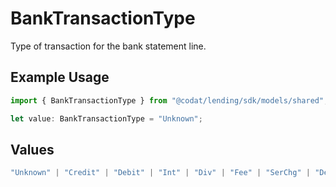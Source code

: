 # BankTransactionType

Type of transaction for the bank statement line.

## Example Usage

```typescript
import { BankTransactionType } from "@codat/lending/sdk/models/shared";

let value: BankTransactionType = "Unknown";
```

## Values

```typescript
"Unknown" | "Credit" | "Debit" | "Int" | "Div" | "Fee" | "SerChg" | "Dep" | "Atm" | "Pos" | "Xfer" | "Check" | "Payment" | "Cash" | "DirectDep" | "DirectDebit" | "RepeatPmt" | "Other"
```